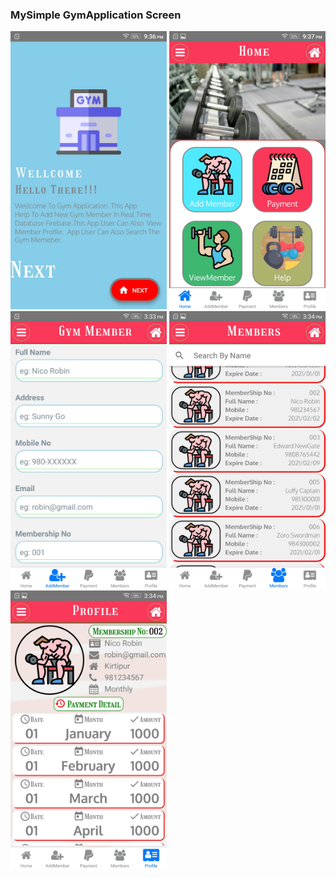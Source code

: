 ### MySimple GymApplication Screen

<img src ="screenshots/GymWellcome.jpeg" width="250px">

<img src ="screenshots/GymDashBoard.jpeg" width="250px">

<img src ="screenshots/GymAddMemberForm.jpeg" width="250px">

<img src ="screenshots/GymMembersList.jpeg" width="250px">

<img src ="screenshots/GymMemberProfile.jpeg" width="250px">
